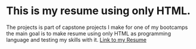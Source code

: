 # This is my resume using only HTML. 
The projects is part of capstone projects I make for one of my bootcamps the main goal is to make resume using only HTML as programming language and testing my skills with it.
[Link to my Resume](https://dannycholakov.github.io/my-resume/)
